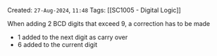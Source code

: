 Created: `27-Aug-2024`, `11:48`
Tags: [[SC1005 - Digital Logic]]

When adding 2 BCD digits that exceed 9, a correction has to be made
- 1 added to the next digit as carry over
- 6 added to the current digit
